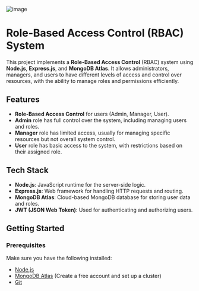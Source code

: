 ![image](https://github.com/user-attachments/assets/51752932-48e0-4163-ae92-e434d44a73aa)

# Role-Based Access Control (RBAC) System

This project implements a **Role-Based Access Control** (RBAC) system using **Node.js**, **Express.js**, and **MongoDB Atlas**. It allows administrators, managers, and users to have different levels of access and control over resources, with the ability to manage roles and permissions efficiently.

## Features

- **Role-Based Access Control** for users (Admin, Manager, User).
- **Admin** role has full control over the system, including managing users and roles.
- **Manager** role has limited access, usually for managing specific resources but not overall system control.
- **User** role has basic access to the system, with restrictions based on their assigned role.

## Tech Stack

- **Node.js**: JavaScript runtime for the server-side logic.
- **Express.js**: Web framework for handling HTTP requests and routing.
- **MongoDB Atlas**: Cloud-based MongoDB database for storing user data and roles.
- **JWT (JSON Web Token)**: Used for authenticating and authorizing users.

## Getting Started

### Prerequisites

Make sure you have the following installed:

- [Node.js](https://nodejs.org/)
- [MongoDB Atlas](https://www.mongodb.com/cloud/atlas) (Create a free account and set up a cluster)
- [Git](https://git-scm.com/)
